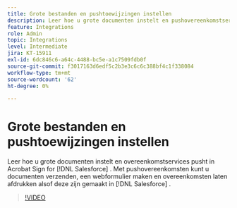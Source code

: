 ```yaml
---
title: Grote bestanden en pushtoewijzingen instellen
description: Leer hoe u grote documenten instelt en pushovereenkomstservices gebruikt
feature: Integrations
role: Admin
topic: Integrations
level: Intermediate
jira: KT-15911
exl-id: 6dc846c6-a64c-4488-bc5e-a1c7509fdb0f
source-git-commit: f3017163d6edf5c2b3e3c6c6c388bf4c1f338084
workflow-type: tm+mt
source-wordcount: '62'
ht-degree: 0%

---
```


# Grote bestanden en pushtoewijzingen instellen

Leer hoe u grote documenten instelt en overeenkomstservices pusht in Acrobat Sign for [!DNL Salesforce] . Met pushovereenkomsten kunt u documenten verzenden, een webformulier maken en overeenkomsten laten afdrukken alsof deze zijn gemaakt in [!DNL Salesforce] .

>[!VIDEO](https://video.tv.adobe.com/v/3432842?quality=12&learn=on&hidetitle=true)
